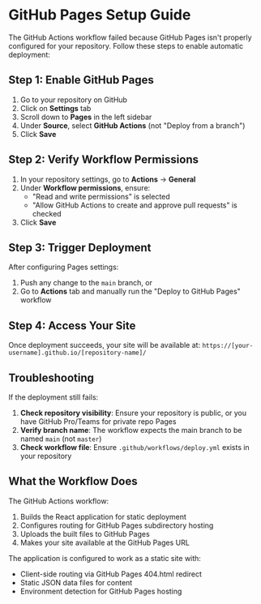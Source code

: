 # GitHub Pages Setup Guide

The GitHub Actions workflow failed because GitHub Pages isn't properly configured for your repository. Follow these steps to enable automatic deployment:

## Step 1: Enable GitHub Pages

1. Go to your repository on GitHub
2. Click on **Settings** tab
3. Scroll down to **Pages** in the left sidebar
4. Under **Source**, select **GitHub Actions** (not "Deploy from a branch")
5. Click **Save**

## Step 2: Verify Workflow Permissions

1. In your repository settings, go to **Actions** → **General**
2. Under **Workflow permissions**, ensure:
   - "Read and write permissions" is selected
   - "Allow GitHub Actions to create and approve pull requests" is checked
3. Click **Save**

## Step 3: Trigger Deployment

After configuring Pages settings:

1. Push any change to the `main` branch, or
2. Go to **Actions** tab and manually run the "Deploy to GitHub Pages" workflow

## Step 4: Access Your Site

Once deployment succeeds, your site will be available at:
`https://[your-username].github.io/[repository-name]/`

## Troubleshooting

If the deployment still fails:

1. **Check repository visibility**: Ensure your repository is public, or you have GitHub Pro/Teams for private repo Pages
2. **Verify branch name**: The workflow expects the main branch to be named `main` (not `master`)
3. **Check workflow file**: Ensure `.github/workflows/deploy.yml` exists in your repository

## What the Workflow Does

The GitHub Actions workflow:
1. Builds the React application for static deployment
2. Configures routing for GitHub Pages subdirectory hosting
3. Uploads the built files to GitHub Pages
4. Makes your site available at the GitHub Pages URL

The application is configured to work as a static site with:
- Client-side routing via GitHub Pages 404.html redirect
- Static JSON data files for content
- Environment detection for GitHub Pages hosting